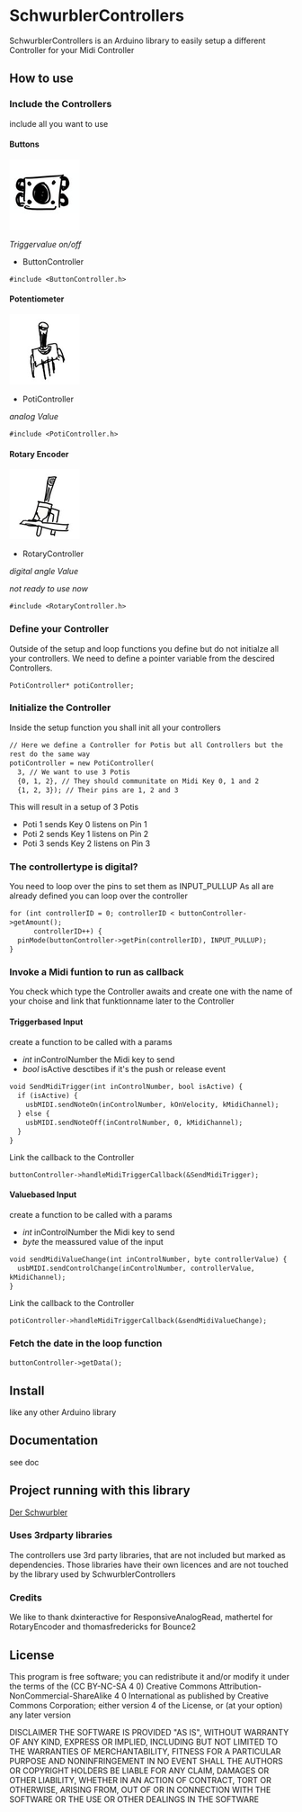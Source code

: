 # SchwurblerControllers

SchwurblerControllers is an Arduino library to easily setup a different Controller for your Midi Controller

## How to use

### Include the Controllers
include all you want to use

#### Buttons
![alt text](assets/button.jpg "Button")

_Triggervalue on/off_
- ButtonController
```Arduino
#include <ButtonController.h>
```

#### Potentiometer
![alt text](assets/poti.jpg "Poti")
- PotiController

_analog Value_
```Arduino
#include <PotiController.h>
```

#### Rotary Encoder
![alt text](assets/rotaryencoder.jpg "Rotary Encoder")
- RotaryController

_digital angle Value_

_not ready to use now_
```Arduino
#include <RotaryController.h>
```

### Define your Controller
Outside of the setup and loop functions you define but do not initialze all your controllers.
We need to define a pointer variable from the descired Controllers. 
```Arduino
PotiController* potiController;
```

### Initialize the Controller
Inside the setup function you shall init all your controllers
```Arduino
// Here we define a Controller for Potis but all Controllers but the rest do the same way
potiController = new PotiController(
  3, // We want to use 3 Potis
  {0, 1, 2}, // They should communitate on Midi Key 0, 1 and 2
  {1, 2, 3}); // Their pins are 1, 2 and 3
```
This will result in a setup of 3 Potis
* Poti 1 sends Key 0 listens on Pin 1
* Poti 2 sends Key 1 listens on Pin 2
* Poti 3 sends Key 2 listens on Pin 3

### The controllertype is digital?
You need to loop over the pins to set them as INPUT_PULLUP
As all are already defined you can loop over the controller
```Arduino
for (int controllerID = 0; controllerID < buttonController->getAmount();
      controllerID++) {
  pinMode(buttonController->getPin(controllerID), INPUT_PULLUP);
}
```

###  Invoke a Midi funtion to run as callback
You check which type the Controller awaits and create one with the name of your choise and link that funktionname later to the Controller 
#### Triggerbased Input
create a function to be called with a params
* *int* inControlNumber the Midi key to send
* *bool* isActive desctibes if it's the push or release event
```Arduino
void SendMidiTrigger(int inControlNumber, bool isActive) {
  if (isActive) {
    usbMIDI.sendNoteOn(inControlNumber, kOnVelocity, kMidiChannel);
  } else {
    usbMIDI.sendNoteOff(inControlNumber, 0, kMidiChannel);
  }
}
```
Link the callback to the Controller
```Arduino
buttonController->handleMidiTriggerCallback(&SendMidiTrigger);
```

#### Valuebased Input
create a function to be called with a params
* *int* inControlNumber the Midi key to send
* *byte* the meassured value of the input  
```Arduino
void sendMidiValueChange(int inControlNumber, byte controllerValue) {
  usbMIDI.sendControlChange(inControlNumber, controllerValue, kMidiChannel);
}
```
Link the callback to the Controller
```Arduino
potiController->handleMidiTriggerCallback(&sendMidiValueChange);
```

### Fetch the date in the loop function
```Arduino
buttonController->getData();
```

## Install

like any other Arduino library

## Documentation
see doc

## Project running with this library
[Der Schwurbler](https://github.com/mommel/hs-lr-midi-schwurbler)

### Uses 3rdparty libraries
The controllers use 3rd party libraries, that are not included but marked as dependencies. Those libraries have their own licences and are not touched by the library used by SchwurblerControllers

### Credits
We like to thank dxinteractive for ResponsiveAnalogRead, mathertel for RotaryEncoder and thomasfredericks for Bounce2

## License

This program is free software; you can redistribute it and/or modify
it under the terms of the (CC BY-NC-SA 4 0)
Creative Commons Attribution-NonCommercial-ShareAlike 4 0 International
as published by Creative Commons Corporation; either version 4 of the
License, or (at your option) any later version

DISCLAIMER
THE SOFTWARE IS PROVIDED "AS IS", WITHOUT WARRANTY OF ANY KIND,
EXPRESS OR IMPLIED, INCLUDING BUT NOT LIMITED TO THE WARRANTIES OF
MERCHANTABILITY, FITNESS FOR A PARTICULAR PURPOSE AND NONINFRINGEMENT IN
NO EVENT SHALL THE AUTHORS OR COPYRIGHT HOLDERS BE LIABLE FOR ANY CLAIM,
DAMAGES OR OTHER LIABILITY, WHETHER IN AN ACTION OF CONTRACT, TORT OR
OTHERWISE, ARISING FROM, OUT OF OR IN CONNECTION WITH THE SOFTWARE OR THE
USE OR OTHER DEALINGS IN THE SOFTWARE
